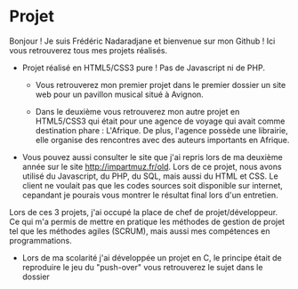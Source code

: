 # Projet
Bonjour !
Je suis Frédéric Nadaradjane et bienvenue sur mon Github !
Ici vous retrouverez tous mes projets réalisés.

* Projet réalisé en HTML5/CSS3 pure ! Pas de Javascript ni de PHP.

  * Vous retrouverez mon premier projet dans le premier dossier un site web pour un pavillon musical situé à Avignon.

  * Dans le deuxième vous retrouverez mon autre projet en HTML5/CSS3 qui était pour une agence de voyage qui avait comme destination phare :
  L'Afrique.
  De plus, l'agence possède une librairie, elle organise des rencontres avec des auteurs importants en Afrique.
  

* Vous pouvez aussi consulter le site que j'ai repris lors de ma deuxième année sur le site http://impartmuz.fr/old. Lors de ce projet, nous avons utilisé
du Javascript, du PHP, du SQL, mais aussi du HTML et CSS. Le client ne voulait pas que les codes sources soit disponible sur internet, cepandant je pourais vous montrer le résultat final lors d'un entretien.

Lors de ces 3 projets, j'ai occupé la place de chef de projet/développeur. Ce qui m'a permis de mettre en pratique les méthodes de gestion de projet tel que les méthodes agiles (SCRUM), mais aussi mes compétences en programmations.

* Lors de ma scolarité j'ai développée un projet en C, le principe était de reproduire le jeu du "push-over" vous retrouverez le sujet dans le dossier
